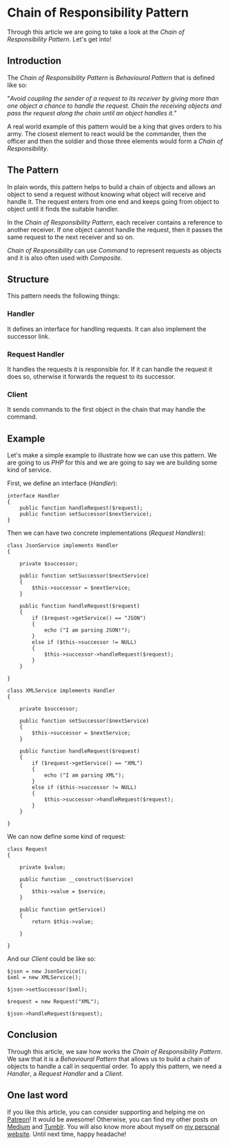 # Chain of Responsibility Pattern #

Through this article we are going to take a look at the _Chain of Responsibility Pattern_. Let's get into!

## Introduction ##

The _Chain of Responsibility Pattern_ is _Behavioural Pattern_ that is defined like so:

"_Avoid coupling the sender of a request to its receiver by giving more than one object a chance to handle the request. Chain the receiving objects and pass the request along the chain until an object handles it._"

A real world example of this pattern would be a king that gives orders to his army. The closest element to react would be the commander, then the officer and then the soldier and those three elements would form a _Chain of Responsibility_.

## The Pattern ##

In plain words, this pattern helps to build a chain of objects and allows an object to send a request without knowing what object will receive and handle it. The request enters from one end and keeps going from object to object until it finds the suitable handler.

In the _Chain of Responsibility Pattern_, each receiver contains a reference to another receiver. If one object cannot handle the request, then it passes the same request to the next receiver and so on.

_Chain of Responsibility_ can use _Command_ to represent requests as objects and it is also often used with _Composite_.

## Structure ##

This pattern needs the following things:

### Handler ###

It defines an interface for handling requests. It can also implement the successor link.

### Request Handler ###

It handles the requests it is responsible for. If it can handle the request it does so, otherwise it forwards the request to its successor.

### Client ###

It sends commands to the first object in the chain that may handle the command.

## Example ##

Let's make a simple example to illustrate how we can use this pattern. We are going to us _PHP_ for this and we are going to say we are building some kind of service.

First, we define an interface (_Handler_):

	interface Handler
	{
		public function handleRequest($request); 
		public function setSuccessor($nextService);		
	}

Then we can have two concrete implementations (_Request Handlers_):

	class JsonService implements Handler
	{

		private $successor;
	 
		public function setSuccessor($nextService)
		{
			$this->successor = $nextService;
		}
	 
		public function handleRequest($request)
		{
			if ($request->getService() == "JSON")
			{
				echo ("I am parsing JSON!");
			}
			else if ($this->successor != NULL)
			{
				$this->successor->handleRequest($request);
			}
		}
		
	}

	class XMLService implements Handler
	{

		private $successor;
	 
		public function setSuccessor($nextService)
		{
			$this->successor = $nextService;
		}
	 
		public function handleRequest($request)
		{
			if ($request->getService() == "XML")
			{
				echo ("I am parsing XML");
			}
			else if ($this->successor != NULL)
			{
				$this->successor->handleRequest($request);
			}
		}
		
	}

We can now define some kind of request:

	class Request
	{

		private $value;
	 
		public function __construct($service)
		{
			$this->value = $service;
		}
	 
		public function getService()
		{
			return $this->value;
		
		}
		
	}

And our _Client_ could be like so:

	$json = new JsonService();
	$xml = new XMLService();

	$json->setSuccessor($xml);

	$request = new Request("XML");

	$json->handleRequest($request);

## Conclusion ##

Through this article, we saw how works the _Chain of Responsibility Pattern_. We saw that it is a _Behavioural Pattern_ that allows us to build a chain of objects to handle a call in sequential order. To apply this pattern, we need a _Handler_, a _Request Handler_ and a _Client_.

## One last word ##

If you like this article, you can consider supporting and helping me on [Patreon](https://www.patreon.com/mlbors)! It would be awesome! Otherwise, you can find my other posts on [Medium](https://medium.com/@mlbors) and [Tumblr](https://mlbors.tumblr.com/). You will also know more about myself on [my personal website](https://www.mlbors.com). Until next time, happy headache!